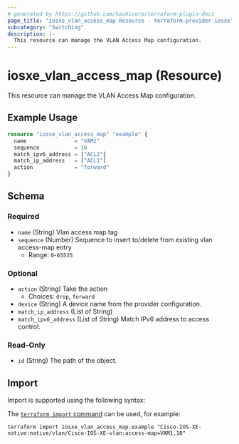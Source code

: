 ```yaml
---
# generated by https://github.com/hashicorp/terraform-plugin-docs
page_title: "iosxe_vlan_access_map Resource - terraform-provider-iosxe"
subcategory: "Switching"
description: |-
  This resource can manage the VLAN Access Map configuration.
---
```


# iosxe_vlan_access_map (Resource)

This resource can manage the VLAN Access Map configuration.

## Example Usage

```terraform
resource "iosxe_vlan_access_map" "example" {
  name               = "VAM1"
  sequence           = 10
  match_ipv6_address = ["ACL2"]
  match_ip_address   = ["ACL1"]
  action             = "forward"
}
```

<!-- schema generated by tfplugindocs -->
## Schema

### Required

- `name` (String) Vlan access map tag
- `sequence` (Number) Sequence to insert to/delete from existing vlan access-map entry
  - Range: `0`-`65535`

### Optional

- `action` (String) Take the action
  - Choices: `drop`, `forward`
- `device` (String) A device name from the provider configuration.
- `match_ip_address` (List of String)
- `match_ipv6_address` (List of String) Match IPv6 address to access control.

### Read-Only

- `id` (String) The path of the object.

## Import

Import is supported using the following syntax:

The [`terraform import` command](https://developer.hashicorp.com/terraform/cli/commands/import) can be used, for example:

```shell
terraform import iosxe_vlan_access_map.example "Cisco-IOS-XE-native:native/vlan/Cisco-IOS-XE-vlan:access-map=VAM1,10"
```

